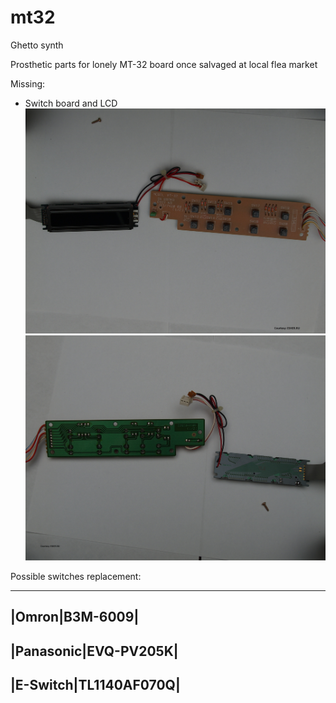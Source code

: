 # mt32
Ghetto synth

Prosthetic parts for lonely MT-32 board once salvaged at local flea market


Missing:
- Switch board and LCD
![Alt text](/photo/tn_65_20140117194329.jpg?raw=true "Switch board and LCD (Front)")
![Alt text](/photo/tn_65_20140117194356.jpg?raw=true "Switch board and LCD (Back)")

Possible switches replacement:

-----------------------
|Omron|B3M-6009|
-----------------------
|Panasonic|EVQ-PV205K|
-----------------------
|E-Switch|TL1140AF070Q|
-----------------------

